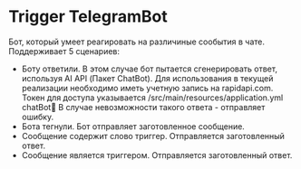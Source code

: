 # Trigger TelegramBot
Бот, который умеет реагировать на различиные сообытия в чате. Поддерживает 5 сценариев:
- Боту ответили. 
В этом случае бот пытается сгенерировать ответ, используя AI API (Пакет ChatBot). 
Для использования в текущей реализации необходимо иметь учетную запись на rapidapi.com.
Токен для доступа указывается /src/main/resources/application.yml chatBot:key:
В случае невозможности такого ответа - отправляет ошибку.
- Бота тегнули.
Бот отправляет заготовленное сообщение.
- Сообщение содержит слово триггер.
Отправляется заготовленный ответ.
- Сообщение является триггером.
Отправляется заготовленный ответ.